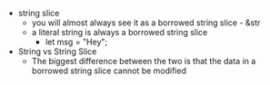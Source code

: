 - string slice
	- you will almost always see it as a borrowed string slice - &str
	- a literal string is always a borrowed string slice
		- let msg = "Hey";
- String vs String Slice
	- The biggest difference between the two is that the data in a borrowed string slice cannot be modified